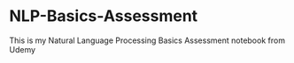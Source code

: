 # NLP-Basics-Assessment
This is my Natural Language Processing Basics Assessment notebook from Udemy
